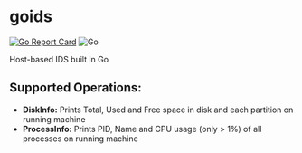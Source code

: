 # goids
[![Go Report Card](https://goreportcard.com/badge/github.com/obviyus/goids)](https://goreportcard.com/report/github.com/obviyus/goids)
![Go](https://github.com/obviyus/goids/workflows/Go/badge.svg)

Host-based IDS built in Go

## Supported Operations:
- **DiskInfo:**
  Prints Total, Used and Free space in disk and each partition on running machine 
- **ProcessInfo:**
  Prints PID, Name and CPU usage (only > 1%) of all processes on running machine

